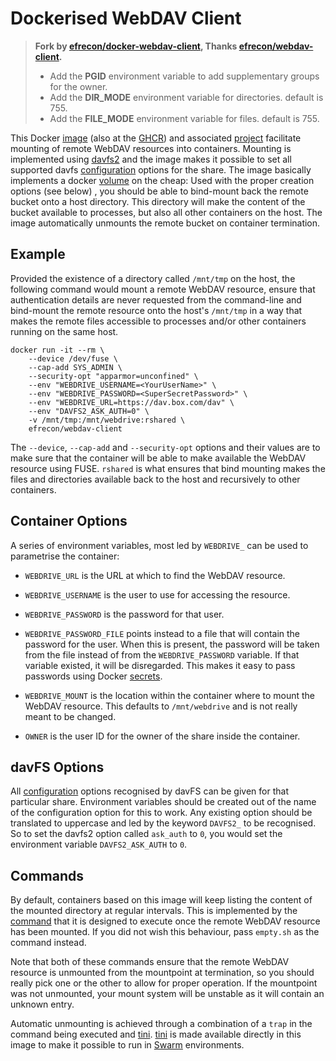 # Dockerised WebDAV Client

> **Fork by [efrecon/docker-webdav-client](https://github.com/efrecon/docker-webdav-client), Thanks [efrecon/webdav-client](https://hub.docker.com/r/efrecon/webdav-client).**
> - Add the **PGID** environment variable to add supplementary groups for the owner.
> - Add the **DIR_MODE** environment variable for directories. default is 755.
> - Add the **FILE_MODE** environment variable for files. default is 755.

This Docker [image] (also at the [GHCR]) and associated [project] facilitate
mounting of remote WebDAV resources into containers. Mounting is implemented
using [davfs2] and the image makes it possible to set all supported davfs
[configuration] options for the share. The image basically implements a docker
[volume] on the cheap: Used with the proper creation options (see below) , you
should be able to bind-mount back the remote bucket onto a host directory. This
directory will make the content of the bucket available to processes, but also
all other containers on the host. The image automatically unmounts the remote
bucket on container termination.

  [image]: https://hub.docker.com/r/efrecon/webdav-client
  [GHCR]: https://github.com/efrecon/docker-webdav-client/pkgs/container/webdav-client
  [project]: https://github.com/efrecon/docker-webdav-client
  [davfs2]: http://savannah.nongnu.org/projects/davfs2
  [configuration]: https://man.cx/davfs2.conf(5)
  [volume]: https://docs.docker.com/storage/

## Example

Provided the existence of a directory called `/mnt/tmp` on the host, the
following command would mount a remote WebDAV resource, ensure that
authentication details are never requested from the command-line and bind-mount
the remote resource onto the host's `/mnt/tmp` in a way that makes the remote
files accessible to processes and/or other containers running on the same host.

```Shell
docker run -it --rm \
    --device /dev/fuse \
    --cap-add SYS_ADMIN \
    --security-opt "apparmor=unconfined" \
    --env "WEBDRIVE_USERNAME=<YourUserName>" \
    --env "WEBDRIVE_PASSWORD=<SuperSecretPassword>" \
    --env "WEBDRIVE_URL=https://dav.box.com/dav" \
    --env "DAVFS2_ASK_AUTH=0" \
    -v /mnt/tmp:/mnt/webdrive:rshared \
    efrecon/webdav-client
```

The `--device`, `--cap-add` and `--security-opt` options and their values are to
make sure that the container will be able to make available the WebDAV resource
using FUSE. `rshared` is what ensures that bind mounting makes the files and
directories available back to the host and recursively to other containers.

## Container Options

A series of environment variables, most led by `WEBDRIVE_` can be used to
parametrise the container:

* `WEBDRIVE_URL` is the URL at which to find the WebDAV resource.
* `WEBDRIVE_USERNAME` is the user to use for accessing the resource.
* `WEBDRIVE_PASSWORD` is the password for that user.
* `WEBDRIVE_PASSWORD_FILE` points instead to a file that will contain the
  password for the user. When this is present, the password will be taken from
  the file instead of from the `WEBDRIVE_PASSWORD` variable. If that variable
  existed, it will be disregarded. This makes it easy to pass passwords using
  Docker [secrets].
* `WEBDRIVE_MOUNT` is the location within the container where to mount the
  WebDAV resource. This defaults to `/mnt/webdrive` and is not really meant to
  be changed.
* `OWNER` is the user ID for the owner of the share inside the container.

  [secrets]: https://docs.docker.com/engine/swarm/secrets/

## davFS Options

All [configuration] options recognised by davFS can be given for that particular
share. Environment variables should be created out of the name of the
configuration option for this to work. Any existing option should be translated
to uppercase and led by the keyword `DAVFS2_` to be recognised. So to set the
davfs2 option called `ask_auth` to `0`, you would set the environment variable
`DAVFS2_ASK_AUTH` to `0`.

## Commands

By default, containers based on this image will keep listing the content of the
mounted directory at regular intervals. This is implemented by the
[command](./ls.sh) that it is designed to execute once the remote WebDAV
resource has been mounted. If you did not wish this behaviour, pass `empty.sh`
as the command instead.

Note that both of these commands ensure that the remote WebDAV resource is
unmounted from the mountpoint at termination, so you should really pick one or
the other to allow for proper operation. If the mountpoint was not unmounted,
your mount system will be unstable as it will contain an unknown entry.

Automatic unmounting is achieved through a combination of a `trap` in the
command being executed and [tini]. [tini] is made available directly in this
image to make it possible to run in [Swarm] environments.

  [tini]: https://github.com/krallin/tini
  [Swarm]: https://docs.docker.com/engine/swarm/
